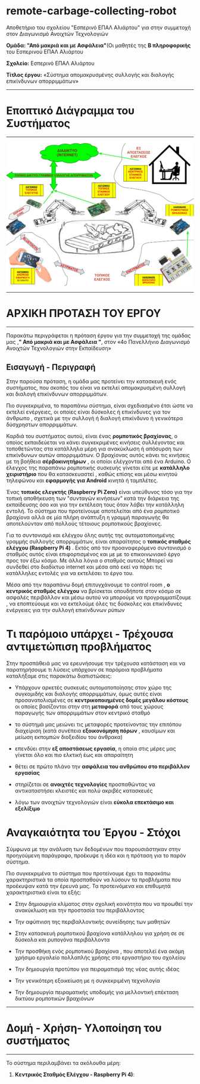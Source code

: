 # remote-carbage-collecting-robot
Αποθετήριο του σχολείου "Εσπερινό ΕΠΑΛ Αλιάρτου" για στην συμμετοχή στον Διαγωνισμό Ανοιχτών Τεχνολογιών

**Ομάδα:  "Από μακριά και με Ασφάλεια"**(Οι μαθητές της **Β πληροφορικής** του Εσπερινού ΕΠΑΛ Αλιάρτου 

**Σχολείο:** Εσπερινό ΕΠΑΛ Αλιάρτου

**Τίτλος έργου:** «Σύστημα απομακρυσμένης συλλογής και διαλογής επικίνδυνων απορριμμάτων»

______

# Εποπτικό Διάγραμμα του Συστήματος

___

![Εποπτικό Διαγραμμα του Συστήματος](images/ELLAK-2-remote-carbage-colecting-robot-BLOCK-diagram-1.jpg)

______

# ΑΡΧΙΚΗ ΠΡΟΤΑΣΗ ΤΟΥ ΕΡΓΟΥ

___

Παρακάτω περιγράφεται η πρόταση έργου για την συμμετοχή της ομάδας μας ,**" Από μακριά και με Ασφάλεια "**, στον «4ο Πανελλήνιο Διαγωνισμό Ανοιχτών Τεχνολογιών στην Εκπαίδευση»

## Εισαγωγή - Περιγραφή

Στην παρούσα πρόταση, η ομάδα μας προτείνει την κατασκευή ενός συστήματος, που σκοπός του είναι να εκτελεί απομακρυσμένη συλλογή και διαλογή επικίνδυνων απορριμμάτων.

Πιο συγκεκριμένα, το παραπάνω σύστημα,  είναι σχεδιασμένο έτσι ώστε  να εκτελεί ενέργειες,  οι οποίες είναι δύσκολες ή επικίνδυνες για τον άνθρωπο ,  σχετικά με την συλλογή  ή  διαλογή   επικίνδυνο ή γενικότερα δύσχρηστων  απορριμμάτων.

Καρδιά του συστήματος αυτού,   είναι ένας **ρομποτικός βραχίονας**,  ο οποίος εκπαιδεύεται να κάνει συγκεκριμένες κινήσεις συλλέγοντας και τοποθετώντας στα κατάλληλα μέρη για ανακύκλωση ή  απόσυρση   των επικίνδυνων αυτών απορριμμάτων.  Ο βραχίονας αυτός κάνει τις κινήσεις  με τη βοήθεια  **σέρβοκινητήρων** ,  οι οποίοι ελέγχονται από ένα Arduino. Ο έλεγχος της παραπάνω ρομποτικής συσκευής γίνεται είτε με **κατάλληλο χειριστήριο** που θα κατασκευαστεί , καθώς επίσης και μέσω κινητού τηλεφώνου και **εφαρμογής για Android**  κινητά ή ταμπλέτες.  

Ένας **τοπικός ελεγκτής (Raspberry Pi Zero)**  είναι υπεύθυνος τόσο για την τοπική αποθήκευση των "συνταγών κινήσεων" κατά την διάρκεια της εκπαίδευσης  όσο και για την εκτέλεση τους όταν λάβει την κατάλληλη εντολή. Το σύστημα που προτείνουμε αποτελείται από ένα ρομποτικό βραχίονα αλλά σε μία πλήρη ανάπτυξη η γραμμή παραγωγής θα αποτελούνταν από πολλούς τέτοιους ρομποτικούς βραχίονες. 

Για το συντονισμό και ελέγχου όλης αυτής της αυτοματοποιημένης γραμμής συλλογής απορριμμάτων, είναι απαραίτητος ο  **τοπικός σταθμός ελέγχου (Raspberry Pi 4)** .  Εκτός από τον προαναφερόμενο συντονισμό ο σταθμός αυτός είναι επιφορτισμένος και με  με το επικοινωνιακό έργο προς τον έξω κόσμο. Με άλλα λόγια ο σταθμός αυτούς Μπορεί να συνδεθεί στο διαδίκτυο internet και μέσα από εκεί να πάρει τις κατάλληλες εντολές για να εκτελέσει το έργο του.

Μέσα από την παραπάνω  δομή επιτυγχάνουμε το control room , **ο κεντρικός σταθμός ελέγχου**  να βρίσκεται οπουδήποτε στον κόσμο  σε ασφαλές περιβάλλον και μέσω αυτού  να μπορούμε να προγραμματίζουμε , να εποπτεύουμε  και να εκτελούμε όλες τις δύσκολες και επικίνδυνες ενέργειες  για την συλλογή επικίνδυνων ρύπων


# Τι παρόμοιο υπάρχει - Τρέχουσα αντιμετώπιση προβλήματος

Στην προσπάθειά μας να ερευνήσουμε την τρέχουσα κατάσταση και να παρατηρήσουμε τι λύσεις υπάρχουν σε παρόμοια προβλήματα καταλήξαμε στις παρακάτω διαπιστώσεις:

-  Υπάρχουν αρκετές συσκευές αυτοματοποίησης στον χώρο της συγκομιδής και διαλογής  απορριμμάτων,  όμως αυτές είναι προσανατολισμένες σε  **κεντρικοποιημένες  δομές μεγάλου κόστους** οι οποίες βασίζονται στην στη  **μεταφορά** από τους χώρους παραγωγής των απορριμμάτων στον κεντρικό σταθμό

-   το σύστημά μας μειώνει τις μεταφορές προτείνοντας την επιτόπου διαχείριση (κατά συνέπεια  **εξοικονόμηση πόρων** , καυσίμων και μείωση εκπομπών διοξειδίου του άνθρακα)

-    επενδύει στην  **εξ αποστάσεως εργασία**,  η οποία στις μέρες μας  γίνεται όλο και πιο ελκτική έως και απαραίτητη

-    θέτει σε πρώτο πλάνο την  **ασφάλεια του ανθρώπου  στο περιβάλλον εργασίας**

-    στηρίζεται σε  **ανοιχτές τεχνολογίες**  προσπαθώντας να αντικαταστήσει κλειστές και πολύ ακριβές κατασκευές

-    λόγω των ανοιχτών τεχνολογιών είναι  **εύκολα επεκτάσιμο και εξελίξιμο**

# Αναγκαιότητα του Έργου - Στόχοι

Σύμφωνα με την ανάλυση των δεδομένων που παρουσιάστηκαν στην προηγούμενη παράγραφο, προέκυψε η ιδέα και η πρόταση για το παρόν σύστημα.

Πιο συγκεκριμένα το σύστημα που προτείνουμε έχει τα παρακάτω χαρακτηριστικά τα οποία προσπαθούν να λύσουν τα προβλήματα που προέκυψαν κατά την έρευνά μας. Τα προτεινόμενα και επιθυμητά χαρακτηριστικά είναι τα εξής:

 - Στην δημιουργία  κλίματος  στην σχολική κοινότητα που να προωθεί την ανακύκλωση και την προστασία του περιβάλλοντος
- Την αφύπνιση  της περιβαλλοντικής συνείδησης των μαθητών

- Στην κατασκευή ρομποτικού βραχίονα κατάλληλου για χρήση σε σε δύσκολα και ρυπογόνα περιβάλλοντα

- Την προσθήκη ενός ρομποτικού βραχίονα ,  που αποτελεί ένα ακόμη χρήσιμο εργαλείο πολλαπλής χρήσης  στο εργαστήριο του σχολείου

- Την δημιουργία προτύπου για πειραματισμό της νέας αυτής ιδέας

- Την γενικότερη εξοικείωση με η συγκεκριμένη τεχνολογία

- Την δημιουργία πειραματικής υποδομής για μελλοντική επέκταση δικτύου ρομποτικών βραχιόνων  

---

# Δομή - Χρήση- Υλοποίηση του συστήματος

---

Το σύστημα περιλαμβάνει τα ακόλουθα μέρη:

1. **Κεντρικός Σταθμός Ελέγχου - Raspberry Pi 4)**: